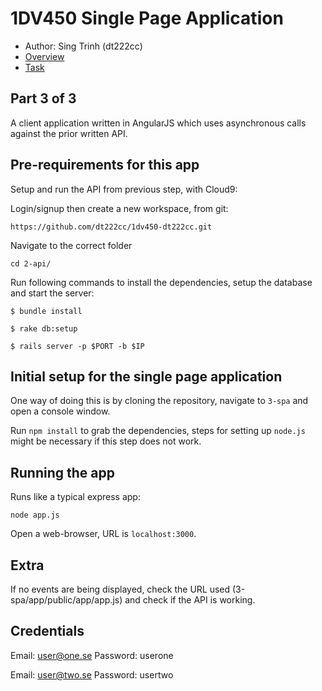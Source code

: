 # 1DV450 Single Page Application
- Author: Sing Trinh (dt222cc)
- [Overview](https://coursepress.lnu.se/kurs/webbramverk/tjansten-toerh/)
- [Task](https://coursepress.lnu.se/kurs/webbramverk/spa-front-end/)

## Part 3 of 3
A client application written in AngularJS which uses asynchronous calls against the prior written API.

## Pre-requirements for this app

Setup and run the API from previous step, with Cloud9:

Login/signup then create a new workspace, from git:
```
https://github.com/dt222cc/1dv450-dt222cc.git
```

Navigate to the correct folder
```
cd 2-api/
```

Run following commands to install the dependencies, setup the database and start the server:
```
$ bundle install

$ rake db:setup

$ rails server -p $PORT -b $IP
```

## Initial setup for the single page application

One way of doing this is by cloning the repository, navigate to `3-spa` and open a console window.

Run `npm install` to grab the dependencies, steps for setting up `node.js` might be necessary if this step does not work.

## Running the app

Runs like a typical express app:

    node app.js

Open a web-browser, URL is `localhost:3000`.

## Extra

If no events are being displayed, check the URL used (3-spa/app/public/app/app.js) and check if the API is working.

## Credentials

Email:    user@one.se
Password: userone

Email:    user@two.se
Password: usertwo
